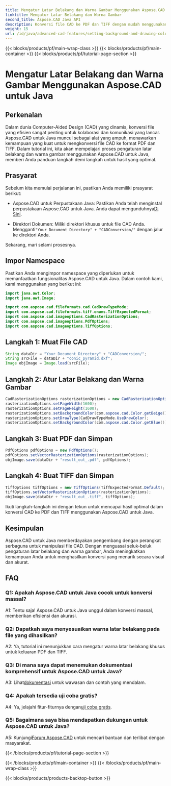 ```yaml
---
title: Mengatur Latar Belakang dan Warna Gambar Menggunakan Aspose.CAD untuk Java
linktitle: Mengatur Latar Belakang dan Warna Gambar
second_title: Aspose.CAD Java API
description: Konversi file CAD ke PDF dan TIFF dengan mudah menggunakan Aspose.CAD untuk Java. Atur latar belakang khusus dan warna gambar untuk hasil visual yang menakjubkan.
weight: 15
url: /id/java/advanced-cad-features/setting-background-and-drawing-color/
---
```


{{< blocks/products/pf/main-wrap-class >}}
{{< blocks/products/pf/main-container >}}
{{< blocks/products/pf/tutorial-page-section >}}

# Mengatur Latar Belakang dan Warna Gambar Menggunakan Aspose.CAD untuk Java

## Perkenalan

Dalam dunia Computer-Aided Design (CAD) yang dinamis, konversi file yang efisien sangat penting untuk kolaborasi dan komunikasi yang lancar. Aspose.CAD untuk Java muncul sebagai alat yang ampuh, menawarkan kemampuan yang kuat untuk mengkonversi file CAD ke format PDF dan TIFF. Dalam tutorial ini, kita akan mempelajari proses pengaturan latar belakang dan warna gambar menggunakan Aspose.CAD untuk Java, memberi Anda panduan langkah demi langkah untuk hasil yang optimal.

## Prasyarat

Sebelum kita memulai perjalanan ini, pastikan Anda memiliki prasyarat berikut:

-  Aspose.CAD untuk Perpustakaan Java: Pastikan Anda telah menginstal perpustakaan Aspose.CAD untuk Java. Anda dapat mengunduhnya[Di Sini](https://releases.aspose.com/cad/java/).

-  Direktori Dokumen: Miliki direktori khusus untuk file CAD Anda. Mengganti`"Your Document Directory" + "CADConversion/"` dengan jalur ke direktori Anda.

Sekarang, mari selami prosesnya.

## Impor Namespace

Pastikan Anda mengimpor namespace yang diperlukan untuk memanfaatkan fungsionalitas Aspose.CAD untuk Java. Dalam contoh kami, kami menggunakan yang berikut ini:

```java
import java.awt.Color;
import java.awt.Image;

import com.aspose.cad.fileformats.cad.CadDrawTypeMode;
import com.aspose.cad.fileformats.tiff.enums.TiffExpectedFormat;
import com.aspose.cad.imageoptions.CadRasterizationOptions;
import com.aspose.cad.imageoptions.PdfOptions;
import com.aspose.cad.imageoptions.TiffOptions;
```

## Langkah 1: Muat File CAD

```java
String dataDir = "Your Document Directory" + "CADConversion/";
String srcFile = dataDir + "conic_pyramid.dxf";
Image objImage = Image.load(srcFile);
```

## Langkah 2: Atur Latar Belakang dan Warna Gambar

```java
CadRasterizationOptions rasterizationOptions = new CadRasterizationOptions();
rasterizationOptions.setPageWidth(1600);
rasterizationOptions.setPageHeight(1600);
rasterizationOptions.setBackgroundColor(com.aspose.cad.Color.getBeige());
rasterizationOptions.setDrawType(CadDrawTypeMode.UseDrawColor);
rasterizationOptions.setBackgroundColor(com.aspose.cad.Color.getBlue());
```

## Langkah 3: Buat PDF dan Simpan

```java
PdfOptions pdfOptions = new PdfOptions();
pdfOptions.setVectorRasterizationOptions(rasterizationOptions);
objImage.save(dataDir + "result_out_.pdf", pdfOptions);
```

## Langkah 4: Buat TIFF dan Simpan

```java
TiffOptions tiffOptions = new TiffOptions(TiffExpectedFormat.Default);
tiffOptions.setVectorRasterizationOptions(rasterizationOptions);
objImage.save(dataDir + "result_out_.tiff", tiffOptions);
```

Ikuti langkah-langkah ini dengan tekun untuk mencapai hasil optimal dalam konversi CAD ke PDF dan TIFF menggunakan Aspose.CAD untuk Java.

## Kesimpulan

Aspose.CAD untuk Java memberdayakan pengembang dengan perangkat serbaguna untuk manipulasi file CAD. Dengan menguasai seluk-beluk pengaturan latar belakang dan warna gambar, Anda meningkatkan kemampuan Anda untuk menghasilkan konversi yang menarik secara visual dan akurat.

## FAQ

### Q1: Apakah Aspose.CAD untuk Java cocok untuk konversi massal?

A1: Tentu saja! Aspose.CAD untuk Java unggul dalam konversi massal, memberikan efisiensi dan akurasi.

### Q2: Dapatkah saya menyesuaikan warna latar belakang pada file yang dihasilkan?

A2: Ya, tutorial ini menunjukkan cara mengatur warna latar belakang khusus untuk keluaran PDF dan TIFF.

### Q3: Di mana saya dapat menemukan dokumentasi komprehensif untuk Aspose.CAD untuk Java?

 A3: Lihat[dokumentasi](https://reference.aspose.com/cad/java/) untuk wawasan dan contoh yang mendalam.

### Q4: Apakah tersedia uji coba gratis?

 A4: Ya, jelajahi fitur-fiturnya dengan[uji coba gratis](https://releases.aspose.com/).

### Q5: Bagaimana saya bisa mendapatkan dukungan untuk Aspose.CAD untuk Java?

A5: Kunjungi[Forum Aspose.CAD](https://forum.aspose.com/c/cad/19) untuk mencari bantuan dan terlibat dengan masyarakat.

{{< /blocks/products/pf/tutorial-page-section >}}

{{< /blocks/products/pf/main-container >}}
{{< /blocks/products/pf/main-wrap-class >}}

{{< blocks/products/products-backtop-button >}}
